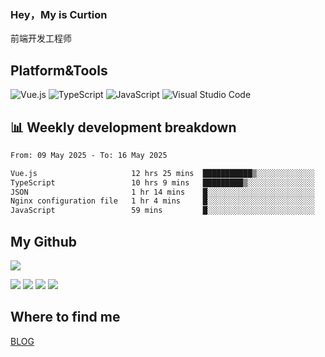 ### Hey，My is Curtion
前端开发工程师
## Platform&Tools

![Vue.js](https://img.shields.io/badge/-Vue.js-4FC08D?style=flat-square&logo=Vue.js&logoColor=white)
![TypeScript](https://img.shields.io/badge/-TypeScript-007ACC?style=flat-square&logo=typescript&logoColor=white)
![JavaScript](https://img.shields.io/badge/-JavaScript-F7DF1E?style=flat-square&logo=javascript&logoColor=black)
![Visual Studio Code](https://img.shields.io/badge/-VSCode-007ACC?style=flat-square&logo=Visual-Studio-Code&logoColor=white)

## 📊 Weekly development breakdown

<!--START_SECTION:waka-->

```txt
From: 09 May 2025 - To: 16 May 2025

Vue.js                     12 hrs 25 mins  ███████████▒░░░░░░░░░░░░░   45.99 %
TypeScript                 10 hrs 9 mins   █████████▒░░░░░░░░░░░░░░░   37.63 %
JSON                       1 hr 14 mins    █░░░░░░░░░░░░░░░░░░░░░░░░   04.61 %
Nginx configuration file   1 hr 4 mins     █░░░░░░░░░░░░░░░░░░░░░░░░   04.01 %
JavaScript                 59 mins         █░░░░░░░░░░░░░░░░░░░░░░░░   03.70 %
```

<!--END_SECTION:waka-->

## My Github

![](http://github-profile-summary-cards.vercel.app/api/cards/profile-details?username=curtion&theme=nord_bright)

![](http://github-profile-summary-cards.vercel.app/api/cards/stats?username=curtion&theme=nord_bright)
![](http://github-profile-summary-cards.vercel.app/api/cards/productive-time?username=curtion&theme=nord_bright&utcOffset=8)
![](http://github-profile-summary-cards.vercel.app/api/cards/repos-per-language?username=curtion&theme=nord_bright)
![](http://github-profile-summary-cards.vercel.app/api/cards/most-commit-language?username=curtion&theme=nord_bright)

## Where to find me

[BLOG](https://blog.3gxk.net)
